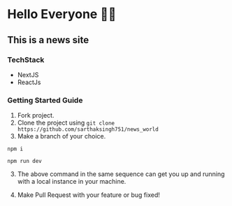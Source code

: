 # Hello Everyone 👋🏻
This is a news site 
--

### TechStack
- NextJS
- ReactJs


### Getting Started Guide
1. Fork project.
2. Clone the project using `git clone https://github.com/sarthaksingh751/news_world`
3. Make a branch of your choice.
```
npm i
```

```
npm run dev
```

3. The above command in the same sequence can get you up and running with a local instance in your machine.

4. Make Pull Request with your feature or bug fixed!


